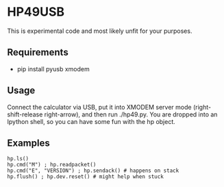 HP49USB
=======

This is experimental code and most likely unfit for your purposes.

## Requirements

* pip install pyusb xmodem

## Usage

Connect the calculator via USB, put it into XMODEM server mode (right-shift-release
right-arrow), and then run ./hp49.py. You are dropped into an Ipython shell,
so you can have some fun with the hp object.

## Examples
```
hp.ls()
hp.cmd("M") ; hp.readpacket()
hp.cmd("E", "VERSION") ; hp.sendack() # happens on stack
hp.flush() ; hp.dev.reset() # might help when stuck
```
